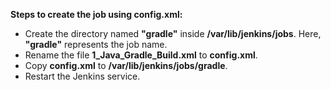 **Steps to create the job using config.xml:**

  - Create the directory named **"gradle"** inside **/var/lib/jenkins/jobs**. Here, **"gradle"** represents the job name.
  - Rename the file **1_Java_Gradle_Build.xml** to **config.xml**.
  - Copy **config.xml** to **/var/lib/jenkins/jobs/gradle**.
  - Restart the Jenkins service.
